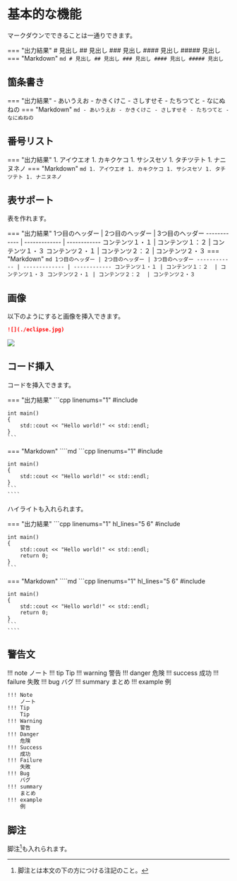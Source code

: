 # 基本的な機能

マークダウンでできることは一通りできます。

=== "出力結果"
    # 見出し
    ## 見出し
    ### 見出し
    #### 見出し
    ##### 見出し
=== "Markdown"
    ```md
    # 見出し
    ## 見出し
    ### 見出し
    #### 見出し
    ##### 見出し
    ```

## 箇条書き

=== "出力結果"
    - あいうえお
    - かきくけこ
        - さしすせそ
        - たちつてと
    - なにぬねの
=== "Markdown"
    ```md
    - あいうえお
    - かきくけこ
        - さしすせそ
        - たちつてと
    - なにぬねの
    ```

## 番号リスト

=== "出力結果"
    1. アイウエオ
    1. カキクケコ
        1. サシスセソ
        1. タチツテト
    1. ナニヌネノ
=== "Markdown"
    ```md
    1. アイウエオ
    1. カキクケコ
        1. サシスセソ
        1. タチツテト
    1. ナニヌネノ
    ```

## 表サポート

表を作れます。

=== "出力結果"
    1つ目のヘッダー | 2つ目のヘッダー | 3つ目のヘッダー
    ------------ | ------------- | ------------
    コンテンツ１・１ | コンテンツ１：２  | コンテンツ１・３
    コンテンツ２・１ | コンテンツ２：２  | コンテンツ２・３
=== "Markdown"
    ```md
    1つ目のヘッダー | 2つ目のヘッダー | 3つ目のヘッダー
    ------------ | ------------- | ------------
    コンテンツ１・１ | コンテンツ１：２  | コンテンツ１・３
    コンテンツ２・１ | コンテンツ２：２  | コンテンツ２・３
    ```

## 画像

以下のようにすると画像を挿入できます。

```md
![](./eclipse.jpg)
```

![](./eclipse.jpg)

## コード挿入

コードを挿入できます。

=== "出力結果"
    ```cpp linenums="1"
    #include <iostream>

    int main()
    {
        std::cout << "Hello world!" << std::endl;
    }
    ```
=== "Markdown"
    ````md
    ```cpp linenums="1"
    #include <iostream>

    int main()
    {
        std::cout << "Hello world!" << std::endl;
    }
    ```
    ````

ハイライトも入れられます。

=== "出力結果"
    ```cpp linenums="1" hl_lines="5 6"
    #include <iostream>

    int main()
    {
        std::cout << "Hello world!" << std::endl;
        return 0;
    }
    ```
=== "Markdown"
    ````md
    ```cpp linenums="1" hl_lines="5 6"
    #include <iostream>

    int main()
    {
        std::cout << "Hello world!" << std::endl;
        return 0;
    }
    ```
    ````

## 警告文

!!! note
    ノート
!!! tip
    Tip
!!! warning
    警告
!!! danger
    危険
!!! success
    成功
!!! failure
    失敗
!!! bug
    バグ
!!! summary
    まとめ
!!! example
    例

```md
!!! Note
    ノート
!!! Tip
    Tip
!!! Warning
    警告
!!! Danger
    危険
!!! Success
    成功
!!! Failure
    失敗
!!! Bug
    バグ
!!! summary
    まとめ
!!! example
    例
```

## 脚注

脚注[^1]も入れられます。
[^1]: 脚注とは本文の下の方につける注記のこと。